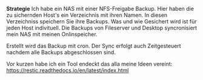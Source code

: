 **Strategie**
Ich habe ein NAS mit einer NFS-Freigabe Backup. Hier haben die zu sichernden Host's ein Verzeichnis mit ihren Namen.
In diesen Verzeichniss speichern Sie ihre Backups. Was und wie Gesichert wird ist für jeden Host indivituell. 
Die Backups von Fileserver und Desktop syncronisiert mein NAS mit meinen Onlinspeicher.

Erstellt wird das Backup mit cron. Der Sync erfolgt auch Zeitgesteuert nachdem alle Backups abgeschlossen sind.

Vor kurzen habe ich ein Tool endeckt das alla meine Ideen vereint:
https://restic.readthedocs.io/en/latest/index.html 

